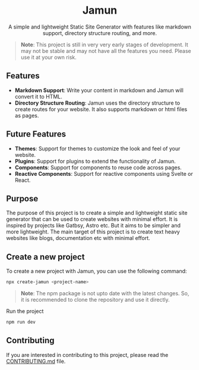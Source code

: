 <div align="center">
  <h1>Jamun</h1>
    <p>
        A simple and lightweight Static Site Generator with features like markdown support, directory structure routing, and more.
    </p>
</div>

> **Note**: This project is still in very very early stages of development. It may not be stable and may not have all the features you need. Please use it at your own risk.

## Features

- **Markdown Support**: Write your content in markdown and Jamun will convert it to HTML.
- **Directory Structure Routing**: Jamun uses the directory structure to create routes for your website. It also supports markdown or html files as pages.

## Future Features

- **Themes**: Support for themes to customize the look and feel of your website.
- **Plugins**: Support for plugins to extend the functionality of Jamun.
- **Components**: Support for components to reuse code across pages.
- **Reactive Components**: Support for reactive components using Svelte or React.

## Purpose

The purpose of this project is to create a simple and lightweight static site generator that can be used to create websites with minimal effort. It is inspired by projects like Gatbsy, Astro etc. But it aims to be simpler and more lightweight. The main target of this project is to create text heavy websites like blogs, documentation etc with minimal effort.

## Create a new project

To create a new project with Jamun, you can use the following command:

```bash
npx create-jamun <project-name>
```

> **Note**: The npm package is not upto date with the latest changes. So, it is recommended to clone the repository and use it directly.

Run the project

```bash
npm run dev
```

## Contributing

If you are interested in contributing to this project, please read the [CONTRIBUTING.md](./CONTRIBUTING.md) file.

